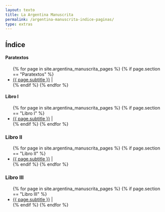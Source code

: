 ```yaml
---
layout: texto
title: La Argentina Manuscrita
permalink: /argentina-manuscrita-indice-paginas/
type: extras
---
```


## Índice


#### Paratextos
<ul class="idx">
{% for page in site.argentina_manuscrita_pages %}
	{% if page.section == "Paratextos" %}
		<li class="idx"><a href="{{ page.url }}">{{ page.subtitle }}</a> | </li>
	{% endif %}
{% endfor %}
</ul>

#### Libro I

<ul class="idx">
{% for page in site.argentina_manuscrita_pages %}
	{% if page.section == "Libro I" %}
	<li class="idx"><a href="{{ page.url }}">{{ page.subtitle }}</a> | </li>
	{% endif %}
{% endfor %}
</ul>

### Libro II

<ul class="idx">
  {% for page in site.argentina_manuscrita_pages %}
  	{% if page.section == "Libro II" %}
	    <li class="idx"> <a href="{{ page.url }}">{{ page.subtitle }}</a> | </li>
	{% endif %}
  {% endfor %}
</ul>


### Libro III

<ul class="idx">
  {% for page in site.argentina_manuscrita_pages %}
  	{% if page.section == "Libro III" %}
	    <li class="idx"> <a href="{{ page.url }}">{{ page.subtitle }}</a> | </li>
	{% endif %}
  {% endfor %}
</ul>
